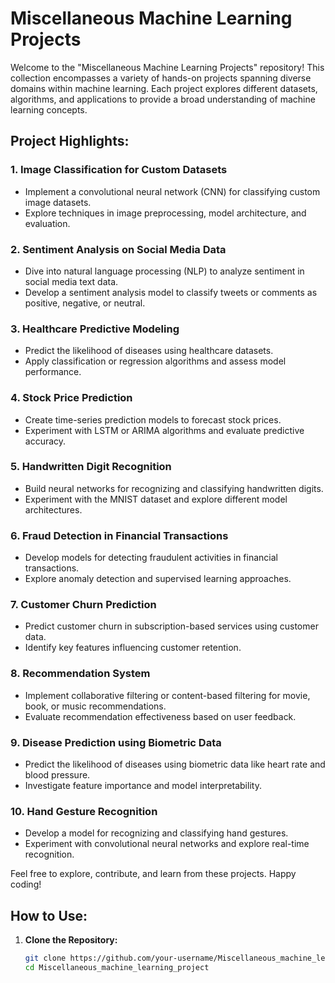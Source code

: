 # Miscellaneous Machine Learning Projects

Welcome to the "Miscellaneous Machine Learning Projects" repository! This collection encompasses a variety of hands-on projects spanning diverse domains within machine learning. Each project explores different datasets, algorithms, and applications to provide a broad understanding of machine learning concepts.

## Project Highlights:

### 1. Image Classification for Custom Datasets
   - Implement a convolutional neural network (CNN) for classifying custom image datasets.
   - Explore techniques in image preprocessing, model architecture, and evaluation.

### 2. Sentiment Analysis on Social Media Data
   - Dive into natural language processing (NLP) to analyze sentiment in social media text data.
   - Develop a sentiment analysis model to classify tweets or comments as positive, negative, or neutral.

### 3. Healthcare Predictive Modeling
   - Predict the likelihood of diseases using healthcare datasets.
   - Apply classification or regression algorithms and assess model performance.

### 4. Stock Price Prediction
   - Create time-series prediction models to forecast stock prices.
   - Experiment with LSTM or ARIMA algorithms and evaluate predictive accuracy.

### 5. Handwritten Digit Recognition
   - Build neural networks for recognizing and classifying handwritten digits.
   - Experiment with the MNIST dataset and explore different model architectures.

### 6. Fraud Detection in Financial Transactions
   - Develop models for detecting fraudulent activities in financial transactions.
   - Explore anomaly detection and supervised learning approaches.

### 7. Customer Churn Prediction
   - Predict customer churn in subscription-based services using customer data.
   - Identify key features influencing customer retention.

### 8. Recommendation System
   - Implement collaborative filtering or content-based filtering for movie, book, or music recommendations.
   - Evaluate recommendation effectiveness based on user feedback.

### 9. Disease Prediction using Biometric Data
   - Predict the likelihood of diseases using biometric data like heart rate and blood pressure.
   - Investigate feature importance and model interpretability.

### 10. Hand Gesture Recognition
   - Develop a model for recognizing and classifying hand gestures.
   - Experiment with convolutional neural networks and explore real-time recognition.

Feel free to explore, contribute, and learn from these projects. Happy coding!

## How to Use:

1. **Clone the Repository:**
   ```bash
   git clone https://github.com/your-username/Miscellaneous_machine_learning_project.git
   cd Miscellaneous_machine_learning_project

